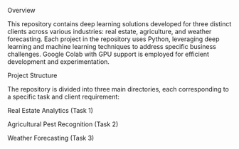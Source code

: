 Overview


This repository contains deep learning solutions developed for three distinct clients across various industries: real estate, agriculture, and weather forecasting. Each project in the repository uses Python, leveraging deep learning and machine learning techniques to address specific business challenges. Google Colab with GPU support is employed for efficient development and experimentation.

Project Structure


The repository is divided into three main directories, each corresponding to a specific task and client requirement:

Real Estate Analytics (Task 1)


Agricultural Pest Recognition (Task 2)


Weather Forecasting (Task 3)